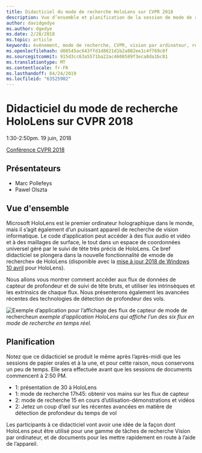 ```yaml
---
title: Didacticiel du mode de recherche HoloLens sur CVPR 2018
description: Vue d’ensemble et planification de la session de mode de recherche HoloLens, à remettre à la Conférence CVPR le 19 juin 2018.
author: davidgedye
ms.author: dgedye
ms.date: 2/28/2018
ms.topic: article
keywords: événement, mode de recherche, CVPR, vision par ordinateur, recherche, HoloLens
ms.openlocfilehash: d08545ac643ffd1d8621d1b2a802ee1c4f769c0f
ms.sourcegitcommit: 915d3cc63a5571ba22ac4608589f3eca8da1bc81
ms.translationtype: MT
ms.contentlocale: fr-FR
ms.lasthandoff: 04/24/2019
ms.locfileid: "63525902"
---
```

# <a name="hololens-research-mode-tutorial-at-cvpr-2018"></a>Didacticiel du mode de recherche HoloLens sur CVPR 2018
1:30-2:50pm. 19 juin, 2018

[Conférence CVPR 2018](http://cvpr2018.thecvf.com/)

## <a name="presenters"></a>Présentateurs
* Marc Pollefeys
* Pawel Olszta

## <a name="overview"></a>Vue d'ensemble
Microsoft HoloLens est le premier ordinateur holographique dans le monde, mais il s’agit également d’un puissant appareil de recherche de vision informatique.
Le code d’application peut accéder à des flux audio et vidéo et à des maillages de surface, le tout dans un espace de coordonnées universel géré par le suivi de tête très précis de HoloLens. Ce bref didacticiel se plongera dans la nouvelle fonctionnalité de «mode de recherche» de HoloLens (disponible avec la [mise à jour 2018 de Windows 10 avril](release-notes-april-2018.md) pour HoloLens).

Nous allons vous montrer comment accéder aux flux de données de capteur de profondeur et de suivi de tête bruts, et utiliser les intrinsèques et les extrinsics de chaque flux.  Nous présenterons également les avancées récentes des technologies de détection de profondeur des vols.

![Exemple d’application pour l’affichage des flux](images/sensor-stream-viewer.jpg)
de capteur de mode de recherche*un exemple d’application HoloLens qui affiche l’un des six flux en mode de recherche en temps réel.*

## <a name="schedule"></a>Planification
Notez que ce didacticiel se produit le même après l’après-midi que les sessions de papier orales et à la une, et pour cette raison, nous conservons un peu de temps.
Elle sera effectuée avant que les sessions de documents commencent à 2:50 PM.

- 1: présentation de 30 à HoloLens 
- 1: mode de recherche 17h45: obtenir vos mains sur les flux de capteur 
- 2: mode de recherche 15 en cours d’utilisation-démonstrations et vidéos 
- 2: Jetez un coup d’œil sur les récentes avancées en matière de détection de profondeur du temps de vol 

Les participants à ce didacticiel vont avoir une idée de la façon dont HoloLens peut être utilisé pour une gamme de tâches de recherche Vision par ordinateur, et de documents pour les mettre rapidement en route à l’aide de l’appareil.
